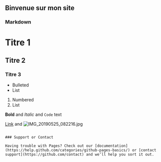 ## Binvenue sur mon site


### Markdown



# Titre 1
## Titre 2
### Titre 3

- Bulleted
- List

1. Numbered
2. List

**Bold** and _Italic_ and `Code` text

[Link](url) and ![IMG_20190525_082216.jpg](src)
```

### Support or Contact

Having trouble with Pages? Check out our [documentation](https://help.github.com/categories/github-pages-basics/) or [contact support](https://github.com/contact) and we’ll help you sort it out.

